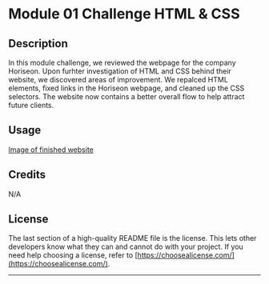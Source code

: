 # Module 01 Challenge HTML & CSS

## Description

In this module challenge, we reviewed the webpage for the company Horiseon. Upon furhter investigation of HTML and CSS behind their website, we discovered areas of improvement. We repalced HTML elements, fixed links in the Horiseon webpage, and cleaned up the CSS selectors. The website now contains a better overall flow to help attract future clients.


## Usage
[Image of finished website](Develop/assets/images/01-html-css-git-homework-demo.png)


## Credits
N/A

## License

The last section of a high-quality README file is the license. This lets other developers know what they can and cannot do with your project. If you need help choosing a license, refer to [https://choosealicense.com/](https://choosealicense.com/).

---
